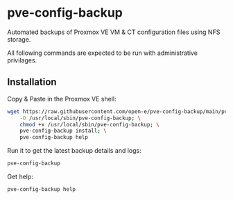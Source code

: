 # pve-config-backup

Automated backups of Proxmox VE VM & CT configuration files using NFS storage.

All following commands are expected to be run with administrative privilages.

## Installation
Copy & Paste in the Proxmox VE shell:
```bash
wget https://raw.githubusercontent.com/open-e/pve-config-backup/main/pve-config-backup \
    -O /usr/local/sbin/pve-config-backup; \
    chmod +x /usr/local/sbin/pve-config-backup; \
    pve-config-backup install; \
    pve-config-backup help
```
Run it to get the latest backup details and logs:
```bash
pve-config-backup
```
Get help:
```bash
pve-config-backup help
```
